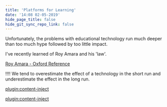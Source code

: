 ```yaml
---
title: 'Platforms for Learning'
date: '14:08 02-05-2019'
hide_page_title: false
hide_git_sync_repo_link: false
---
```


Unfortunately, the problems with educational technology run much deeper than too much hype followed by too little impact.

I've recently learned of Roy Amara and his 'law'.

<a class="embedly-card" data-card-controls="0" href="https://www.oxfordreference.com/view/10.1093/acref/9780191826719.001.0001/q-oro-ed4-00018679">Roy Amara - Oxford Reference</a>
 <script async src="//cdn.embedly.com/widgets/platform.js" charset="UTF-8"></script>

!!!! We tend to overestimate the effect of a technology in the short run and underestimate the effect in the long run.




[plugin:content-inject](/home/_meta-commentary-amara)

[plugin:content-inject](../home/_important-reminders)
